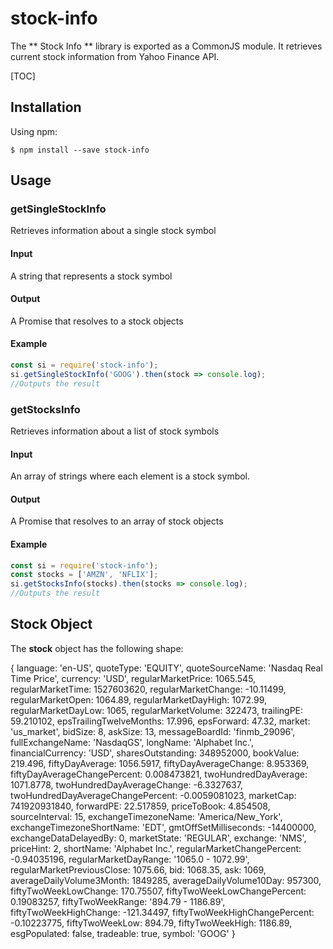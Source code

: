 # stock-info

The ** Stock Info ** library is exported as a CommonJS module.
It retrieves current stock information from Yahoo Finance API.

[TOC]

## Installation

Using npm:
```shell
$ npm install --save stock-info
```

## Usage

### getSingleStockInfo
Retrieves information about a single stock symbol
#### Input
A string that represents a stock symbol
#### Output
A Promise that resolves to a stock objects
#### Example
```js
const si = require('stock-info');
si.getSingleStockInfo('GOOG').then(stock => console.log);
//Outputs the result
```
  
### getStocksInfo
Retrieves information about a list of stock symbols
#### Input
An array of strings where each element is a stock symbol.
#### Output
A Promise that resolves to an array of stock objects
#### Example
```js
const si = require('stock-info');
const stocks = ['AMZN', 'NFLIX'];
si.getStocksInfo(stocks).then(stocks => console.log);
//Outputs the result
```

## Stock Object

The **stock** object has the following shape:

{
  language: 'en-US',
  quoteType: 'EQUITY',
  quoteSourceName: 'Nasdaq Real Time Price',
  currency: 'USD',
  regularMarketPrice: 1065.545,
  regularMarketTime: 1527603620,
  regularMarketChange: -10.11499,
  regularMarketOpen: 1064.89,
  regularMarketDayHigh: 1072.99,
  regularMarketDayLow: 1065,
  regularMarketVolume: 322473,
  trailingPE: 59.210102,
  epsTrailingTwelveMonths: 17.996,
  epsForward: 47.32,
  market: 'us_market',
  bidSize: 8,
  askSize: 13,
  messageBoardId: 'finmb_29096',
  fullExchangeName: 'NasdaqGS',
  longName: 'Alphabet Inc.',
  financialCurrency: 'USD',
  sharesOutstanding: 348952000,
  bookValue: 219.496,
  fiftyDayAverage: 1056.5917,
  fiftyDayAverageChange: 8.953369,
  fiftyDayAverageChangePercent: 0.008473821,
  twoHundredDayAverage: 1071.8778,
  twoHundredDayAverageChange: -6.3327637,
  twoHundredDayAverageChangePercent: -0.0059081023,
  marketCap: 741920931840,
  forwardPE: 22.517859,
  priceToBook: 4.854508,
  sourceInterval: 15,
  exchangeTimezoneName: 'America/New_York',
  exchangeTimezoneShortName: 'EDT',
  gmtOffSetMilliseconds: -14400000,
  exchangeDataDelayedBy: 0,
  marketState: 'REGULAR',
  exchange: 'NMS',
  priceHint: 2,
  shortName: 'Alphabet Inc.',
  regularMarketChangePercent: -0.94035196,
  regularMarketDayRange: '1065.0 - 1072.99',
  regularMarketPreviousClose: 1075.66,
  bid: 1068.35,
  ask: 1069,
  averageDailyVolume3Month: 1849285,
  averageDailyVolume10Day: 957300,
  fiftyTwoWeekLowChange: 170.75507,
  fiftyTwoWeekLowChangePercent: 0.19083257,
  fiftyTwoWeekRange: '894.79 - 1186.89',
  fiftyTwoWeekHighChange: -121.34497,
  fiftyTwoWeekHighChangePercent: -0.10223775,
  fiftyTwoWeekLow: 894.79,
  fiftyTwoWeekHigh: 1186.89,
  esgPopulated: false,
  tradeable: true,
  symbol: 'GOOG'
}